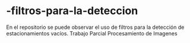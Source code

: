 # -filtros-para-la-deteccion
En el repositorio se puede observar el uso de filtros para la detección de estacionamientos vacíos. Trabajo Parcial Procesamiento de Imagenes
